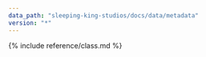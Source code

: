 ```yaml
---
data_path: "sleeping-king-studios/docs/data/metadata"
version: "*"
---
```


{% include reference/class.md %}
